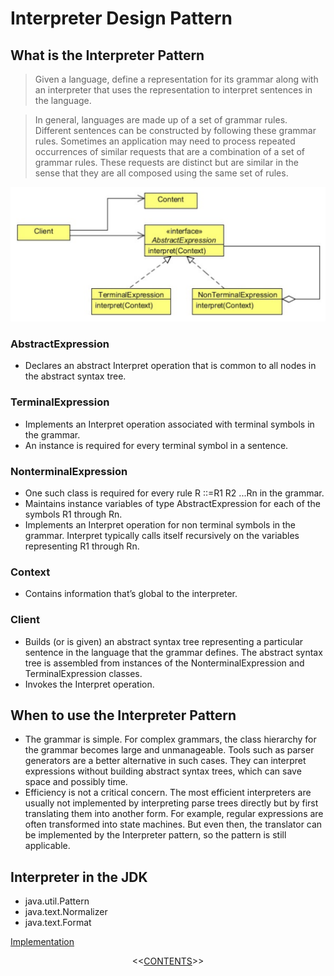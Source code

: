 #   Interpreter Design Pattern


##  What is the Interpreter Pattern
>   Given a language, define a representation for its grammar along with an interpreter that uses the representation to interpret
    sentences in the language.

>   In general, languages are made up of a set of grammar rules. Different sentences can be constructed by following these grammar
    rules. Sometimes an application may need to process repeated occurrences of similar requests that are a combination of a set of
    grammar rules. These requests are distinct but are similar in the sense that they are all composed using the same set of rules.        

<p align="center">
    <img src="https://github.com/11andrew1991/design_patterns/blob/master/Interpreter/img/interpreter.png" />
</p>


### AbstractExpression
-   Declares an abstract Interpret operation that is common to all nodes in the abstract syntax tree.

### TerminalExpression
-   Implements an Interpret operation associated with terminal symbols in the grammar.
-   An instance is required for every terminal symbol in a sentence.

### NonterminalExpression
-   One such class is required for every rule R ::=R1 R2 ...Rn in the grammar.
-   Maintains instance variables of type AbstractExpression for each of the symbols R1 through Rn.
-   Implements an Interpret operation for non terminal symbols in the grammar. Interpret typically calls itself recursively
    on the variables representing R1 through Rn.
    
### Context
-   Contains information that’s global to the interpreter.

### Client
-   Builds (or is given) an abstract syntax tree representing a particular sentence in the language that the grammar defines. The
    abstract syntax tree is assembled from instances of the NonterminalExpression and TerminalExpression classes.
-   Invokes the Interpret operation.
    


##  When to use the Interpreter Pattern
-   The grammar is simple. For complex grammars, the class hierarchy for the grammar becomes large and unmanageable. Tools
    such as parser generators are a better alternative in such cases. They can interpret expressions without building abstract syntax
    trees, which can save space and possibly time.
-   Efficiency is not a critical concern. The most efficient interpreters are usually not implemented by interpreting parse trees
    directly but by first translating them into another form. For example, regular expressions are often transformed into state
    machines. But even then, the translator can be implemented by the Interpreter pattern, so the pattern is still applicable.
    
    
    
##  Interpreter in the JDK
-   java.util.Pattern
-   java.text.Normalizer
-   java.text.Format


[Implementation](https://github.com/11andrew1991/design_patterns/tree/master/Interpreter/app/)


<p align="center">
  <<<a href="https://github.com/11andrew1991/design_patterns#design-patterns">CONTENTS</a>>>  
</p>